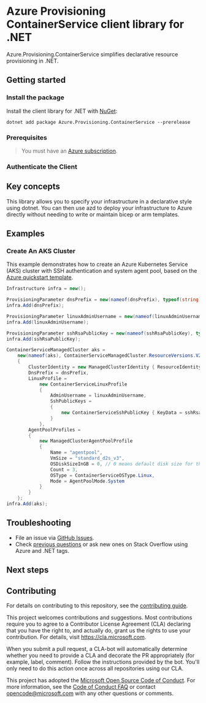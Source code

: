 # Azure Provisioning ContainerService client library for .NET

Azure.Provisioning.ContainerService simplifies declarative resource provisioning in .NET.

## Getting started

### Install the package

Install the client library for .NET with [NuGet](https://www.nuget.org/ ):

```dotnetcli
dotnet add package Azure.Provisioning.ContainerService --prerelease
```

### Prerequisites

> You must have an [Azure subscription](https://azure.microsoft.com/free/dotnet/).

### Authenticate the Client

## Key concepts

This library allows you to specify your infrastructure in a declarative style using dotnet.  You can then use azd to deploy your infrastructure to Azure directly without needing to write or maintain bicep or arm templates.

## Examples

### Create An AKS Cluster

This example demonstrates how to create an Azure Kubernetes Service (AKS) cluster with SSH authentication and system agent pool, based on the [Azure quickstart template](https://github.com/Azure/azure-quickstart-templates/blob/master/quickstarts/microsoft.kubernetes/aks/main.bicep).

```C# Snippet:ContainerServiceBasic
Infrastructure infra = new();

ProvisioningParameter dnsPrefix = new(nameof(dnsPrefix), typeof(string));
infra.Add(dnsPrefix);

ProvisioningParameter linuxAdminUsername = new(nameof(linuxAdminUsername), typeof(string));
infra.Add(linuxAdminUsername);

ProvisioningParameter sshRsaPublicKey = new(nameof(sshRsaPublicKey), typeof(string));
infra.Add(sshRsaPublicKey);

ContainerServiceManagedCluster aks =
    new(nameof(aks), ContainerServiceManagedCluster.ResourceVersions.V2024_08_01)
    {
        ClusterIdentity = new ManagedClusterIdentity { ResourceIdentityType = ManagedServiceIdentityType.SystemAssigned },
        DnsPrefix = dnsPrefix,
        LinuxProfile =
            new ContainerServiceLinuxProfile
            {
                AdminUsername = linuxAdminUsername,
                SshPublicKeys =
                {
                    new ContainerServiceSshPublicKey { KeyData = sshRsaPublicKey }
                }
            },
        AgentPoolProfiles =
        {
            new ManagedClusterAgentPoolProfile
            {
                Name = "agentpool",
                VmSize = "standard_d2s_v3",
                OSDiskSizeInGB = 0, // 0 means default disk size for that agent
                Count = 3,
                OSType = ContainerServiceOSType.Linux,
                Mode = AgentPoolMode.System
            }
        }
    };
infra.Add(aks);
```

## Troubleshooting

-   File an issue via [GitHub Issues](https://github.com/Azure/azure-sdk-for-net/issues).
-   Check [previous questions](https://stackoverflow.com/questions/tagged/azure+.net) or ask new ones on Stack Overflow using Azure and .NET tags.

## Next steps

## Contributing

For details on contributing to this repository, see the [contributing
guide][cg].

This project welcomes contributions and suggestions. Most contributions
require you to agree to a Contributor License Agreement (CLA) declaring
that you have the right to, and actually do, grant us the rights to use
your contribution. For details, visit <https://cla.microsoft.com>.

When you submit a pull request, a CLA-bot will automatically determine
whether you need to provide a CLA and decorate the PR appropriately
(for example, label, comment). Follow the instructions provided by the
bot. You'll only need to do this action once across all repositories
using our CLA.

This project has adopted the [Microsoft Open Source Code of Conduct][coc]. For
more information, see the [Code of Conduct FAQ][coc_faq] or contact
<opencode@microsoft.com> with any other questions or comments.

<!-- LINKS -->
[cg]: https://github.com/Azure/azure-sdk-for-net/blob/main/sdk/resourcemanager/Azure.ResourceManager/docs/CONTRIBUTING.md
[coc]: https://opensource.microsoft.com/codeofconduct/
[coc_faq]: https://opensource.microsoft.com/codeofconduct/faq/
